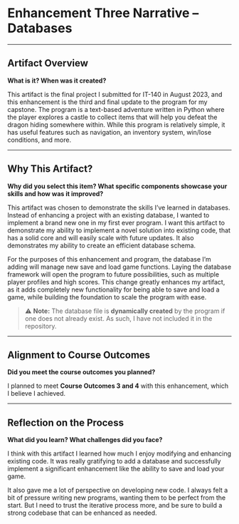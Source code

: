 # Enhancement Three Narrative – Databases

---

## Artifact Overview  
**What is it? When was it created?**

This artifact is the final project I submitted for IT-140 in August 2023, and this enhancement is the third and final update to the program for my capstone. The program is a text-based adventure written in Python where the player explores a castle to collect items that will help you defeat the dragon hiding somewhere within. While this program is relatively simple, it has useful features such as navigation, an inventory system, win/lose conditions, and more.

---

## Why This Artifact?  
**Why did you select this item? What specific components showcase your skills and how was it improved?**

This artifact was chosen to demonstrate the skills I’ve learned in databases. Instead of enhancing a project with an existing database, I wanted to implement a brand new one in my first ever program. I want this artifact to demonstrate my ability to implement a novel solution into existing code, that has a solid core and will easily scale with future updates. It also demonstrates my ability to create an efficient database schema.

For the purposes of this enhancement and program, the database I’m adding will manage new save and load game functions. Laying the database framework will open the program to future possibilities, such as multiple player profiles and high scores. This change greatly enhances my artifact, as it adds completely new functionality for being able to save and load a game, while building the foundation to scale the program with ease.

> ⚠️ **Note:** The database file is **dynamically created** by the program if one does not already exist. As such, I have not included it in the repository.

---

## Alignment to Course Outcomes  
**Did you meet the course outcomes you planned?**

I planned to meet **Course Outcomes 3 and 4** with this enhancement, which I believe I achieved.

---

## Reflection on the Process  
**What did you learn? What challenges did you face?**

I think with this artifact I learned how much I enjoy modifying and enhancing existing code. It was really gratifying to add a database and successfully implement a significant enhancement like the ability to save and load your game.

It also gave me a lot of perspective on developing new code. I always felt a bit of pressure writing new programs, wanting them to be perfect from the start. But I need to trust the iterative process more, and be sure to build a strong codebase that can be enhanced as needed.
